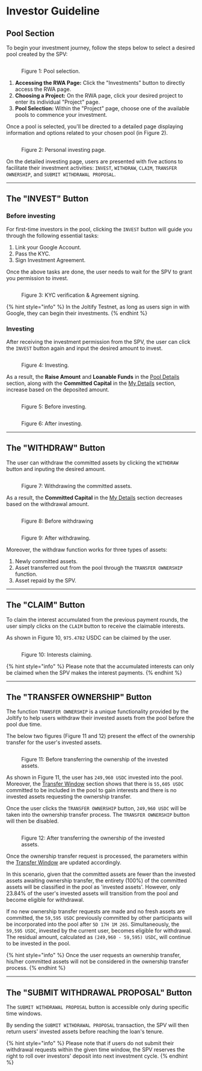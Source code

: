 # Investor Guideline

## Pool Section

To begin your investment journey, follow the steps below to select a desired pool created by the SPV:

<figure><img src="../../.gitbook/assets/rwa0 (1).png" alt=""><figcaption><p>Figure 1: Pool selection.</p></figcaption></figure>

1. **Accessing the RWA Page:** Click the "Investments" button to directly access the RWA page.
2. **Choosing a Project:** On the RWA page, click your desired project to enter its individual "Project" page.
3. **Pool Selection:** Within the "Project" page, choose one of the available pools to commence your investment.

Once a pool is selected, you'll be directed to a detailed page displaying information and options related to your chosen pool (in Figure 2).

<figure><img src="../../.gitbook/assets/rwa3 (1).jpg" alt=""><figcaption><p>Figure 2: Personal investing page.</p></figcaption></figure>

On the detailed investing page, users are presented with five actions to facilitate their investment activities: `INVEST`, `WITHDRAW`, `CLAIM`, `TRANSFER OWNERSHIP`, and `SUBMIT WITHDRAWAL PROPOSAL`.

***

## The "INVEST" Button

### Before investing

For first-time investors in the pool, clicking the `INVEST` button will guide you through the following essential tasks:

1. Link your Google Account.
2. Pass the KYC.
3. Sign Investment Agreement.

Once the above tasks are done, the user needs to wait for the SPV to grant you permission to invest.

<figure><img src="../../.gitbook/assets/rwa_invest_11.png" alt=""><figcaption><p>Figure 3: KYC verification &#x26; Agreement signing.</p></figcaption></figure>

{% hint style="info" %}
In the Joltify Testnet, as long as users sign in with Google, they can begin their investments.
{% endhint %}

### Investing

After receiving the investment permission from the SPV, the user can click the `INVEST` button again and input the desired amount to invest.

<figure><img src="../../.gitbook/assets/rwa_invest_3.png" alt=""><figcaption><p>Figure 4: Investing.</p></figcaption></figure>

As a result, the **Raise Amount** and **Loanable Funds** in the [Pool Details](investor-guideline.md#pool-details) section, along with the **Committed Capital** in the [My Details](investor-guideline.md#my-details) section, increase based on the deposited amount.

<figure><img src="../../.gitbook/assets/rwa_invest_before.png" alt=""><figcaption><p>Figure 5: Before investing.</p></figcaption></figure>

<figure><img src="../../.gitbook/assets/rwa_invest_after (1).jpg" alt=""><figcaption><p>Figure 6: After investing.</p></figcaption></figure>

***

## The "WITHDRAW" Button

The user can withdraw the committed assets by clicking the `WITHDRAW` button and inputing the desired amount.

<figure><img src="../../.gitbook/assets/rwa_withdraw_1.png" alt=""><figcaption><p>Figure 7: Withdrawing the committed assets.</p></figcaption></figure>

As a result, the **Committed Capital** in the [My Details](investor-guideline.md#my-details) section decreases based on the withdrawal amount.

<figure><img src="../../.gitbook/assets/rwa_withdraw_before.jpg" alt=""><figcaption><p>Figure 8: Before withdrawing</p></figcaption></figure>

<figure><img src="../../.gitbook/assets/rwa_withdraw_after.jpg" alt=""><figcaption><p>Figure 9: After withdrawing.</p></figcaption></figure>

Moreover, the withdraw function works for three types of assets:

1. Newly committed assets.
2. Asset transferred out from the pool through the `TRANSFER OWNERSHIP` function.
3. Asset repaid by the SPV.

***

## The "CLAIM" Button

To claim the interest accumulated from the previous payment rounds, the user simply clicks on the `CLAIM` button to receive the claimable interests.

As shown in Figure 10, `975.4782` USDC can be claimed by the user.

<figure><img src="../../.gitbook/assets/rwa_claim.jpg" alt=""><figcaption><p>Figure 10: Interests claiming.</p></figcaption></figure>

{% hint style="info" %}
Please note that the accumulated interests can only be claimed when the SPV makes the interest payments.
{% endhint %}

***

## The "TRANSFER OWNERSHIP" Button

The function `TRANSFER OWNERSHIP` is a unique functionality provided by the Joltify to help users withdraw their invested assets from the pool before the pool due time.

The below two figures (Figure 11 and 12) present the effect of the ownership transfer for the user's invested assets.

<figure><img src="../../.gitbook/assets/rwa_ownership_before.png" alt=""><figcaption><p>Figure 11: Before transferring the ownership of the invested assets.</p></figcaption></figure>

As shown in Figure 11, the user has `249,960 USDC` invested into the pool. Moreover, the [Transfer Window](notation-explanation.md#transfer-window) section shows that there is `55,605 USDC` committed to be included in the pool to gain interests and there is no invested assets requesting the ownership transfer.

Once the user clicks the `TRANSFER OWNERSHIP` button, `249,960 USDC` will be taken into the ownership transfer process. The `TRANSFER OWNERSHIP` button will then be disabled.

<figure><img src="../../.gitbook/assets/rwa_ownership_after.png" alt=""><figcaption><p>Figure 12: After transferring the ownership of the invested assets.</p></figcaption></figure>

Once the ownership transfer request is processed, the parameters within the [Transfer Window](notation-explanation.md#transfer-window) are updated accordingly.

In this scenario, given that the committed assets are fewer than the invested assets awaiting ownership transfer, the entirety (100%) of the committed assets will be classified in the pool as 'invested assets'. However, only 23.84% of the user's invested assets will transition from the pool and become eligible for withdrawal.

If no new ownership transfer requests are made and no fresh assets are committed, the `59,595 USDC` previously committed by other participants will be incorporated into the pool after `5D 17H 1M 26S`. Simultaneously, the `59,595 USDC`, invested by the current user, becomes eligible for withdrawal. The residual amount, calculated as `(249,960 - 59,595) USDC`, will continue to be invested in the pool.

{% hint style="info" %}
Once the user requests an ownership transfer, his/her committed assets will not be considered in the ownership transfer process.
{% endhint %}

***

## The "SUBMIT WITHDRAWAL PROPOSAL" Button

The `SUBMIT WITHDRAWAL PROPOSAL` button is accessible only during specific time windows.

By sending the `SUBMIT WITHDRAWAL PROPOSAL` transaction, the SPV will then return users' invested assets before reaching the loan's tenure.

{% hint style="info" %}
Please note that if users do not submit their withdrawal requests within the given time window, the SPV reserves the right to roll over investors' deposit into next investment cycle.
{% endhint %}
